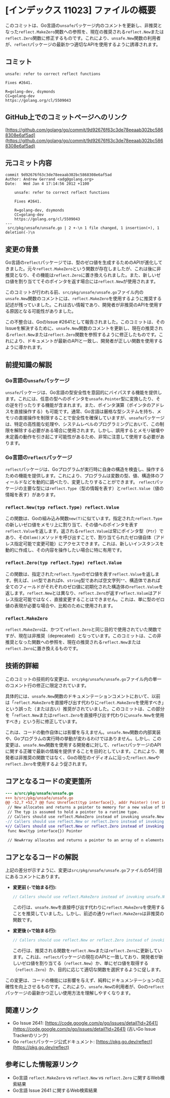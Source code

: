 # [インデックス 11023] ファイルの概要

このコミットは、Go言語の`unsafe`パッケージ内のコメントを更新し、非推奨となった`reflect.MakeZero`関数への参照を、現在の推奨される`reflect.New`または`reflect.Zero`関数に修正するものです。これにより、`unsafe.New`関数の利用者が、`reflect`パッケージの最新かつ適切なAPIを使用するように誘導されます。

## コミット

```
unsafe: refer to correct reflect functions

Fixes #2641.

R=golang-dev, dsymonds
CC=golang-dev
https://golang.org/cl/5509043
```

## GitHub上でのコミットページへのリンク

[https://github.com/golang/go/commit/9d92676f63c3de78eeaab302bc5868308e6af5ad](https://github.com/golang/go/commit/9d92676f63c3de78eeaab302bc5868308e6af5ad)

## 元コミット内容

```
commit 9d92676f63c3de78eeaab302bc5868308e6af5ad
Author: Andrew Gerrand <adg@golang.org>
Date:   Wed Jan 4 17:14:56 2012 +1100

    unsafe: refer to correct reflect functions
    
    Fixes #2641.
    
    R=golang-dev, dsymonds
    CC=golang-dev
    https://golang.org/cl/5509043
---
 src/pkg/unsafe/unsafe.go | 2 +-\n 1 file changed, 1 insertion(+), 1 deletion(-)\n
```

## 変更の背景

Go言語の`reflect`パッケージでは、型のゼロ値を生成するためのAPIが進化してきました。元々`reflect.MakeZero`という関数が存在しましたが、これは後に非推奨となり、その機能は`reflect.Zero`に置き換えられました。また、新しいゼロ値を割り当ててそのポインタを返す場合には`reflect.New`が使用されます。

このコミットが行われる前、`src/pkg/unsafe/unsafe.go`ファイル内の`unsafe.New`関数のコメントには、`reflect.MakeZero`を使用するように推奨する記述が残っていました。これは古い情報であり、開発者が非推奨のAPIを使用する原因となる可能性がありました。

この不整合は、GoのIssue #2641として報告されました。このコミットは、そのIssueを解決するために、`unsafe.New`関数のコメントを更新し、現在の推奨される`reflect.New`または`reflect.Zero`関数を参照するように修正したものです。これにより、ドキュメントが最新のAPIと一致し、開発者が正しい関数を使用するように導かれます。

## 前提知識の解説

### Go言語の`unsafe`パッケージ

`unsafe`パッケージは、Go言語の型安全性を意図的にバイパスする機能を提供します。これには、任意の型へのポインタを`unsafe.Pointer`型に変換したり、その逆を行ったりする機能が含まれます。また、ポインタ演算（ポインタのアドレスを直接操作する）も可能です。通常、Go言語は厳格な型システムを持ち、メモリの直接操作を制限することで安全性を確保していますが、`unsafe`パッケージは、特定の高性能な処理や、システムレベルのプログラミングにおいて、この制限を解除する必要がある場合に使用されます。しかし、誤用するとメモリ破壊や未定義の動作を引き起こす可能性があるため、非常に注意して使用する必要があります。

### Go言語の`reflect`パッケージ

`reflect`パッケージは、Goプログラムが実行時に自身の構造を検査し、操作するための機能を提供します。これにより、プログラムは変数の型、値、構造体のフィールドなどを動的に調べたり、変更したりすることができます。
`reflect`パッケージの主要な型には`reflect.Type`（型の情報を表す）と`reflect.Value`（値の情報を表す）があります。

### `reflect.New(typ reflect.Type) reflect.Value`

この関数は、Goの組み込み関数`new(T)`に似ています。指定された`reflect.Type`の新しいゼロ値をメモリ上に割り当て、その値へのポインタを表す`reflect.Value`を返します。返される`reflect.Value`は常にポインタ型（`Ptr`）であり、その`Elem()`メソッドを呼び出すことで、割り当てられたゼロ値自体（アドレス指定可能で変更可能）にアクセスできます。これは、新しいインスタンスを動的に作成し、その内容を操作したい場合に特に有用です。

### `reflect.Zero(typ reflect.Type) reflect.Value`

この関数は、指定された`reflect.Type`のゼロ値を表す`reflect.Value`を返します。例えば、`int`型であれば`0`、`string`型であれば空文字列`""`、構造体であれば全てのフィールドがそれぞれのゼロ値に初期化された構造体の`reflect.Value`を返します。`reflect.New`とは異なり、`reflect.Zero`が返す`reflect.Value`はアドレス指定可能ではなく、直接変更することはできません。これは、単に型のゼロ値の表現が必要な場合や、比較のために使用されます。

### `reflect.MakeZero`

`reflect.MakeZero`は、かつて`reflect.Zero`と同じ目的で使用されていた関数ですが、現在は非推奨（deprecated）となっています。このコミットは、この非推奨となった関数への参照を、現在の推奨される`reflect.New`または`reflect.Zero`に置き換えるものです。

## 技術的詳細

このコミットの技術的な変更は、`src/pkg/unsafe/unsafe.go`ファイル内の単一のコメント行の修正に限定されています。

具体的には、`unsafe.New`関数のドキュメンテーションコメントにおいて、以前は「`reflect.MakeZero`を直接呼び出す代わりに`reflect.MakeZero`を使用すべき」という誤った（または古い）推奨がされていました。このコミットは、この部分を「`reflect.New`または`reflect.Zero`を直接呼び出す代わりに`unsafe.New`を使用すべき」という形に修正しています。

これは、コードの動作自体には影響を与えません。`unsafe.New`関数の内部実装や、Goプログラムの実行時の挙動が変わるわけではありません。しかし、この変更は、`unsafe.New`関数を使用する開発者に対して、`reflect`パッケージのAPIに関する正確で最新の情報を提供することを目的としています。これにより、開発者は非推奨の関数ではなく、Goの現在のイディオムに沿った`reflect.New`や`reflect.Zero`を使用するよう促されます。

## コアとなるコードの変更箇所

```diff
--- a/src/pkg/unsafe/unsafe.go
+++ b/src/pkg/unsafe/unsafe.go
@@ -52,7 +52,7 @@ func Unreflect(typ interface{}, addr Pointer) (ret interface{})\n
 // New allocates and returns a pointer to memory for a new value of the given type.
 // The typ is assumed to hold a pointer to a runtime type.
 // Callers should use reflect.MakeZero instead of invoking unsafe.New directly.
-// Callers should use reflect.New or reflect.Zero instead of invoking unsafe.New directly.
+// Callers should use reflect.New or reflect.Zero instead of invoking unsafe.New directly.
 func New(typ interface{}) Pointer

 // NewArray allocates and returns a pointer to an array of n elements of the given type.
```

## コアとなるコードの解説

上記の差分が示すように、変更は`src/pkg/unsafe/unsafe.go`ファイルの54行目にあるコメントにあります。

*   **変更前 (`-`で始まる行):**
    ```go
    // Callers should use reflect.MakeZero instead of invoking unsafe.New directly.
    ```
    この行は、`unsafe.New`を直接呼び出す代わりに`reflect.MakeZero`を使用することを推奨していました。しかし、前述の通り`reflect.MakeZero`は非推奨の関数です。

*   **変更後 (`+`で始まる行):**
    ```go
    // Callers should use reflect.New or reflect.Zero instead of invoking unsafe.New directly.
    ```
    この行は、推奨される関数を`reflect.New`または`reflect.Zero`に更新しています。これは、`reflect`パッケージの現在のAPIと一致しており、開発者が新しいゼロ値を割り当てる（`reflect.New`）か、単にゼロ値を取得する（`reflect.Zero`）か、目的に応じて適切な関数を選択するように促します。

この変更は、コードの機能には影響を与えず、純粋にドキュメンテーションの正確性を向上させるものです。これにより、`unsafe.New`の利用者が、Goの`reflect`パッケージの最新かつ正しい使用方法を理解しやすくなります。

## 関連リンク

*   Go Issue 2641: [https://code.google.com/p/go/issues/detail?id=2641](https://code.google.com/p/go/issues/detail?id=2641) (古いGo Issue Trackerのリンク)
*   Go `reflect`パッケージ公式ドキュメント: [https://pkg.go.dev/reflect](https://pkg.go.dev/reflect)

## 参考にした情報源リンク

*   Go言語 `reflect.MakeZero` vs `reflect.New` vs `reflect.Zero` に関するWeb検索結果
*   Go言語 Issue 2641 に関するWeb検索結果


